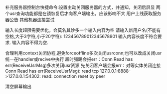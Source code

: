 补充服务器控制台快捷命令:设置主动关闭服务器的方式，并通知，关闭后屏显
两个usr查询功能都是在锁恢复后才向客户端输出，应该影响不大
用户上线获取服务器公告
其他机器连接尝试

输入长度超限需要优化，会莫名其妙多一个输入内容为空
请输入新用户名(不能有空格,大于3字符,小于20字符): 
123456789012345678901
输入内容长度不符合要求.
输入内容不得为空.

合理利用context关闭协程,避免forceoffline多次关闭usrconn;也可以改成关闭usr统一在handler或recive中执行
超时强踢会报err：Conn Read has err(ReceiveUsrMsg)多次关闭usr资源
先关闭客户端会报err：对等实体关闭连接
Conn Read has err(ReceiveUsrMsg):  read tcp 127.0.0.1:8888->127.0.0.1:54302: read: connection reset by peer

清空屏幕输出